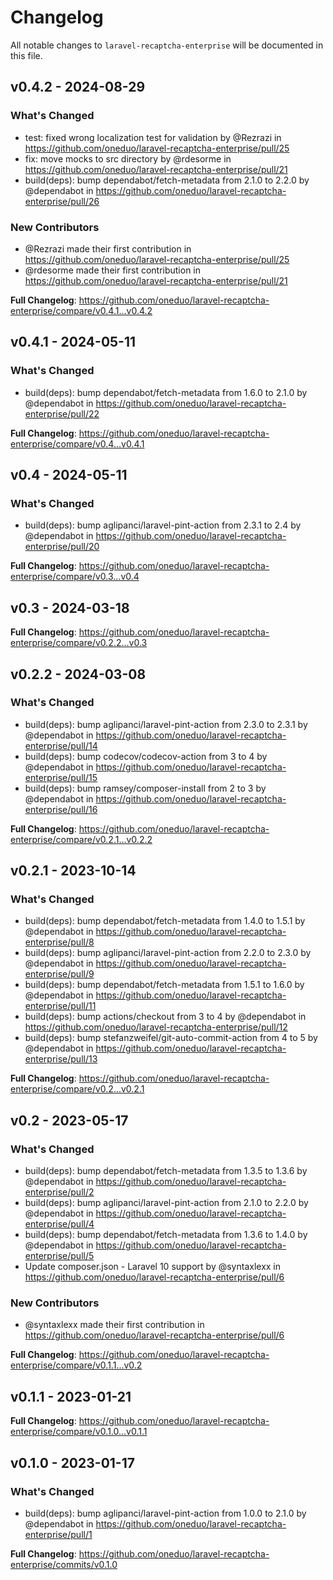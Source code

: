 # Changelog

All notable changes to `laravel-recaptcha-enterprise` will be documented in this file.

## v0.4.2 - 2024-08-29

### What's Changed

* test: fixed wrong localization test for validation by @Rezrazi in https://github.com/oneduo/laravel-recaptcha-enterprise/pull/25
* fix: move mocks to src directory by @rdesorme in https://github.com/oneduo/laravel-recaptcha-enterprise/pull/21
* build(deps): bump dependabot/fetch-metadata from 2.1.0 to 2.2.0 by @dependabot in https://github.com/oneduo/laravel-recaptcha-enterprise/pull/26

### New Contributors

* @Rezrazi made their first contribution in https://github.com/oneduo/laravel-recaptcha-enterprise/pull/25
* @rdesorme made their first contribution in https://github.com/oneduo/laravel-recaptcha-enterprise/pull/21

**Full Changelog**: https://github.com/oneduo/laravel-recaptcha-enterprise/compare/v0.4.1...v0.4.2

## v0.4.1 - 2024-05-11

### What's Changed

* build(deps): bump dependabot/fetch-metadata from 1.6.0 to 2.1.0 by @dependabot in https://github.com/oneduo/laravel-recaptcha-enterprise/pull/22

**Full Changelog**: https://github.com/oneduo/laravel-recaptcha-enterprise/compare/v0.4...v0.4.1

## v0.4 - 2024-05-11

### What's Changed

* build(deps): bump aglipanci/laravel-pint-action from 2.3.1 to 2.4 by @dependabot in https://github.com/oneduo/laravel-recaptcha-enterprise/pull/20

**Full Changelog**: https://github.com/oneduo/laravel-recaptcha-enterprise/compare/v0.3...v0.4

## v0.3 - 2024-03-18

**Full Changelog**: https://github.com/oneduo/laravel-recaptcha-enterprise/compare/v0.2.2...v0.3

## v0.2.2 - 2024-03-08

### What's Changed

* build(deps): bump aglipanci/laravel-pint-action from 2.3.0 to 2.3.1 by @dependabot in https://github.com/oneduo/laravel-recaptcha-enterprise/pull/14
* build(deps): bump codecov/codecov-action from 3 to 4 by @dependabot in https://github.com/oneduo/laravel-recaptcha-enterprise/pull/15
* build(deps): bump ramsey/composer-install from 2 to 3 by @dependabot in https://github.com/oneduo/laravel-recaptcha-enterprise/pull/16

**Full Changelog**: https://github.com/oneduo/laravel-recaptcha-enterprise/compare/v0.2.1...v0.2.2

## v0.2.1 - 2023-10-14

### What's Changed

- build(deps): bump dependabot/fetch-metadata from 1.4.0 to 1.5.1 by @dependabot in https://github.com/oneduo/laravel-recaptcha-enterprise/pull/8
- build(deps): bump aglipanci/laravel-pint-action from 2.2.0 to 2.3.0 by @dependabot in https://github.com/oneduo/laravel-recaptcha-enterprise/pull/9
- build(deps): bump dependabot/fetch-metadata from 1.5.1 to 1.6.0 by @dependabot in https://github.com/oneduo/laravel-recaptcha-enterprise/pull/11
- build(deps): bump actions/checkout from 3 to 4 by @dependabot in https://github.com/oneduo/laravel-recaptcha-enterprise/pull/12
- build(deps): bump stefanzweifel/git-auto-commit-action from 4 to 5 by @dependabot in https://github.com/oneduo/laravel-recaptcha-enterprise/pull/13

**Full Changelog**: https://github.com/oneduo/laravel-recaptcha-enterprise/compare/v0.2...v0.2.1

## v0.2 - 2023-05-17

### What's Changed

- build(deps): bump dependabot/fetch-metadata from 1.3.5 to 1.3.6 by @dependabot in https://github.com/oneduo/laravel-recaptcha-enterprise/pull/2
- build(deps): bump aglipanci/laravel-pint-action from 2.1.0 to 2.2.0 by @dependabot in https://github.com/oneduo/laravel-recaptcha-enterprise/pull/4
- build(deps): bump dependabot/fetch-metadata from 1.3.6 to 1.4.0 by @dependabot in https://github.com/oneduo/laravel-recaptcha-enterprise/pull/5
- Update composer.json - Laravel 10 support by @syntaxlexx in https://github.com/oneduo/laravel-recaptcha-enterprise/pull/6

### New Contributors

- @syntaxlexx made their first contribution in https://github.com/oneduo/laravel-recaptcha-enterprise/pull/6

**Full Changelog**: https://github.com/oneduo/laravel-recaptcha-enterprise/compare/v0.1.1...v0.2

## v0.1.1 - 2023-01-21

**Full Changelog**: https://github.com/oneduo/laravel-recaptcha-enterprise/compare/v0.1.0...v0.1.1

## v0.1.0 - 2023-01-17

### What's Changed

- build(deps): bump aglipanci/laravel-pint-action from 1.0.0 to 2.1.0 by @dependabot in https://github.com/oneduo/laravel-recaptcha-enterprise/pull/1

**Full Changelog**: https://github.com/oneduo/laravel-recaptcha-enterprise/commits/v0.1.0
